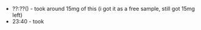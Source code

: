 * ??:??() - took around 15mg of this (i got it as a free sample, still got 15mg left)
* 23:40 - took